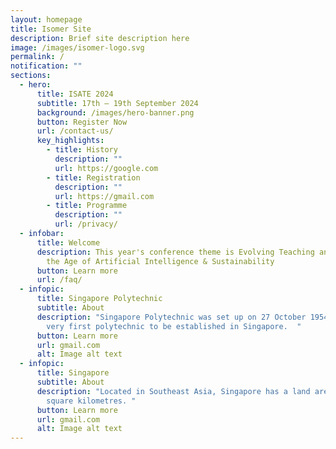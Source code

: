 ```yaml
---
layout: homepage
title: Isomer Site
description: Brief site description here
image: /images/isomer-logo.svg
permalink: /
notification: ""
sections:
  - hero:
      title: ISATE 2024
      subtitle: 17th – 19th September 2024
      background: /images/hero-banner.png
      button: Register Now
      url: /contact-us/
      key_highlights:
        - title: History
          description: ""
          url: https://google.com
        - title: Registration
          description: ""
          url: https://gmail.com
        - title: Programme
          description: ""
          url: /privacy/
  - infobar:
      title: Welcome
      description: This year's conference theme is Evolving Teaching and Learning in
        the Age of Artificial Intelligence & Sustainability
      button: Learn more
      url: /faq/
  - infopic:
      title: Singapore Polytechnic
      subtitle: About
      description: "Singapore Polytechnic was set up on 27 October 1954, making it the
        very first polytechnic to be established in Singapore.  "
      button: Learn more
      url: gmail.com
      alt: Image alt text
  - infopic:
      title: Singapore
      subtitle: About
      description: "Located in Southeast Asia, Singapore has a land area of about 710
        square kilometres. "
      button: Learn more
      url: gmail.com
      alt: Image alt text
---
```

